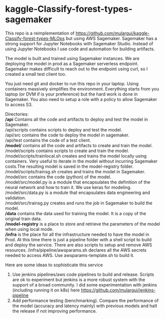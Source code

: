 # kaggle-Classify-forest-types-sagemaker
This repo is a reimplementation of https://github.com/mulargui/kaggle-Classify-forest-types-MLOps but using AWS Sagemaker. Sagemaker has a strong support for Jupyter Notebooks with Sagemaker Studio. Instead of using Jupyter Notebooks I use code and automation for building artifacts. 

The model is built and trained using Sagemaker instances. We are deploying the model in prod as a Sagemaker serverless endpoint. Sagemaker makes difficult to reach out to the endpoint using curl, so I created a small test client too.

You just need git and docker to run this repo in your laptop. Using containers massively simplifies the environment. Everything starts from you laptop (or DVM if is your preference) but the hard work is done in Sagemaker. You also need to setup a role with a policy to allow Sagemaker to access S3. 

Directories:\
**/api** Contains all the code and artifacts to deploy and test the model in Sagemaker.\
/api/scripts contains scripts to deploy and test the model.\
/api/src contains the code to deploy the model in sagemaker.\
/api/test contains the code of a test client.\
**/model/** contains all the code and artifacts to create and train the model.\
/model/scripts contains scripts to create and train the model.\
/model/scripts/trainlocal.sh creates and trains the model locally using containers. Very useful to iterate in the model without incurring Sagemaker costs.The resulting model is saved in the model-registry folder.\
/model/scripts/trainsg.sh creates and trains the model in Sagemaker.\
/model/src contains the code (python) of the model. \
/model/src/model.py is a module that encapsulates the definition of the neural network and how to train it. We use keras for modeling.\
/model/src/data.py is a module that encapsulates data engineering and validation.\
/model/src/trainsg.py creates and runs the job in Sagemaker to build the model.\
**/data** contains the data used for training the model. It is a copy of the original train data. \
**/model-registry** is a place to store and retrieve the parameters of the model when using local mode. \
**/infra** is the place for all the infrastructure needed to have the model in Prod. At this time there is just a pipeline folder with a shell script to build and deploy the service. There are also scripts to setup and remove AWS resources.
/infra/pipeline/awsparams.sh declares all the AWS secrets needed to access AWS. Use awsparams-template.sh to build it.

Here are some ideas to sophisticate this service
1. Use jenkins pipelines/aws code pipelines to build and release. Scripts are ok to experiment but jenkins is a more robust system with the support of a broad  community. I did some experimentation with jenkins (including running it on k8s) here https://github.com/mulargui/jenkins-pipeline
2. Add performance testing (benchmarking). Compare the performance of the model (accuracy and latency mainly) with previous models and halt the release if not improving performance.
